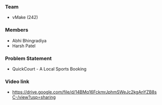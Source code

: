 ### Team
- vMake (242)

### Members
- Abhi Bhingradiya
- Harsh Patel

### Problem Statement
- QuickCourt - A Local Sports Booking

### Video link
- https://drive.google.com/file/d/14BMq16FckmrJphmSWeJc2kgAnYZB8sC-/view?usp=sharing
